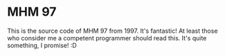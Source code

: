 MHM 97
=======

This is the source code of MHM 97 from 1997. It's fantastic! At least those who consider me a competent programmer should read this. It's quite something, I promise! :D
